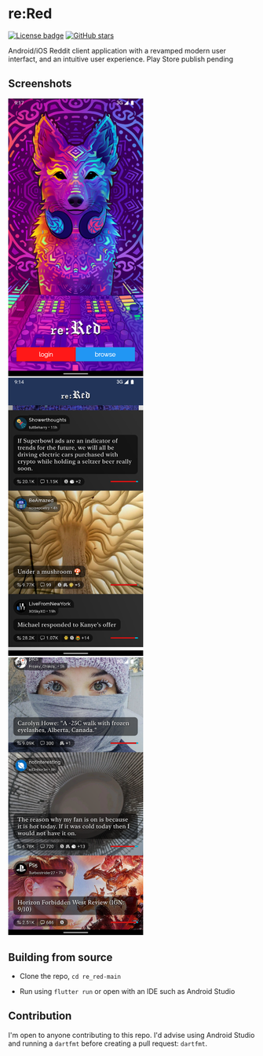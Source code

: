 # re:Red
[![License badge](https://img.shields.io/github/license/MrFrankenstein/re_red)](https://github.com/MrFrankenstein/re_red/blob/main/LICENSE)
[![GitHub stars](https://img.shields.io/github/stars/MrFrankenstein/re_red?style=social)](https://github.com/MrFrankenstein/re_red/stargazers)


Android/iOS Reddit client application with a revamped modern user interfact, and an intuitive user experience.
Play Store publish pending

## Screenshots

<img src="/Screenshots/login.png" width="275"> <img src="/Screenshots/UI1.png" width="275"> <img src="/Screenshots/UI2.png" width="275">

## Building from source

- Clone the repo, `cd re_red-main`

- Run using `flutter run` or open with an IDE such as Android Studio

## Contribution

I'm open to anyone contributing to this repo. I'd advise using Android Studio and running a `dartfmt` before creating a pull request: `dartfmt`.
